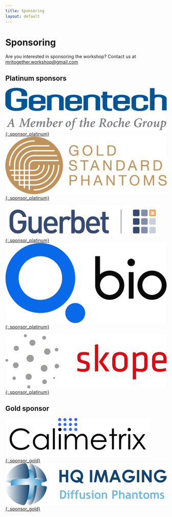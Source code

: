 ```yaml
--- 
title: Sponsoring
layout: default
--- 
```


# Sponsoring

Are you interested in sponsoring the workshop? Contact us at [mritogether.workshop@gmail.com](mailto:mritogether.workshop@gmail.com)

## Platinum sponsors

[![Genentech Logo](images/sponsors/genentech.png){:.sponsor_platinum}](https://www.gene.com/) [![Gold Standard logo](images/sponsors/goldstandard.png){:.sponsor_platinum}](https://www.goldstandardphantoms.com/)

[![Guerbet Logo](images/sponsors/guerbet.jpg){:.sponsor_platinum}](https://www.guerbet.com/) [![QBio logo](images/sponsors/qbio.svg){:.sponsor_platinum}](https://q.bio/)

[![Skope Logo](images/sponsors/skope.png){:.sponsor_platinum}](https://skope.swiss) 




## Gold sponsor

[![Calimetrix Logo](images/sponsors/calimetrix.png){:.sponsor_gold}](https://calimetrix.com/) [![HQ Imaging Logo](images/sponsors/HQ_Imaging.png){:.sponsor_gold}](http://hq-imaging.com/)